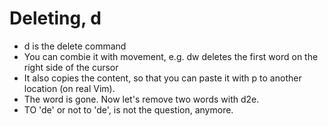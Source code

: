 # Deleting, d
- d is the delete command
- You can combie it with movement, e.g. dw deletes the first word on the right side of the cursor
- It also copies the content, so that you can paste it with p to another location (on real Vim).
- The word is gone. Now let's remove two words with d2e.
- TO 'de' or not to 'de', is not the question, anymore.

